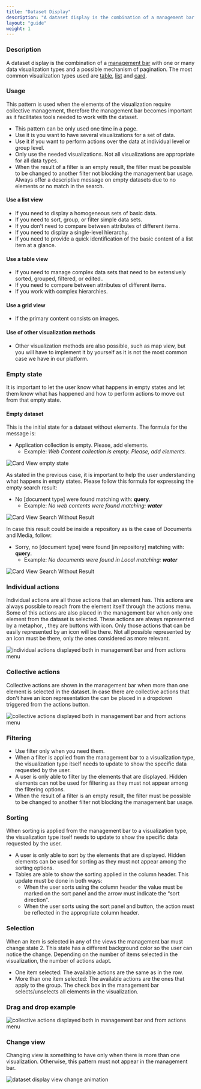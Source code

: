 ```yaml
---
title: "Dataset Display"
description: "A dataset display is the combination of a management bar with one or many data visualization types and a possible mechanism of pagination. The most common visualization types used are table, list and card."
layout: "guide"
weight: 1
---
```


### Description

A dataset display is the combination of a [management bar](./management_bar.html) with one or many data visualization types and a possible mechanism of pagination. The most common visualization types used are [table](./table.html), [list](./list.html) and [card](./card.html).

### Usage
This pattern is used when the elements of the visualization require collective management, therefore the management bar becomes important as it facilitates tools needed to work with the dataset.

* This pattern can be only used one time in a page.
* Use it is you want to have several visualizations for a set of data.
* Use it if you want to perform actions over the data at individual level or group level.
* Only use the needed visualizations. Not all visualizations are appropriate for all data types.
* When the result of a filter is an empty result, the filter must be possible to be changed to another filter not blocking the management bar usage. Always offer a descriptive message on empty datasets due to no elements or no match in the search.

#### Use a list view
* If you need to display a homogeneous sets of basic data.
* If you need to sort, group, or filter simple data sets.
* If you don’t need to compare between attributes of different items.
* If you need to display a single-level hierarchy.
* If you need to provide a quick identification of the basic content of a list item at a glance.

#### Use a table view
* If you need to manage complex data sets that need to be extensively sorted, grouped, filtered, or edited..
* If you need to compare between attributes of different items.
* If you work with complex hierarchies.

#### Use a grid view
* If the primary content consists on images.
 
#### Use of other visualization methods
* Other visualization methods are also possible, such as map view, but you will have to implement it by yourself as it is not the most common case we have in our platform.



### Empty state

It is important to let the user know what happens in empty states and let them know what has happened and how to perform actions to move out from that empty state.

#### Empty dataset

This is the initial state for a dataset without elements. The formula for the message is:
* Application collection is empty. Please, add elements.
	* Example: *Web Content collection is empty. Please, add elements.*

![Card View empty state](../../../images/DDisplayEmpty.jpg)

As stated in the previous case, it is important to help the user understanding what happens in empty states. Please follow this formula for expressing the empty search result:
* No [document type] were found matching with: **query**.
	* Example: *No web contents were found matching: **water***

![Card View Search Without Result](../../../images/DDisplayEmptySearch.jpg)

In case this result could be inside a repository as is the case of Documents and Media, follow:
* Sorry, no [document type] were found [in repository] matching with: **query**.
	* Example: *No documents were found in Local matching: **water***

![Card View Search Without Result](../../../images/DDisplayEmptySearchTabs.jpg)

### Individual actions

Individual actions are all those actions that an element has. This actions are always possible to reach from the element itself through the actions menu. Some of this actions are also placed in the management bar when only one element from the dataset is selected. These actions are always represented by a metaphor, , they are buttons with icon. Only those actions that can be easily represented by an icon will be there. Not all possible represented by an icon must be there, only the ones considered as more relevant.

![individual actions displayed both in management bar and from actions menu](../../../images/DatasetDisplayIndividualActions.png)

### Collective actions

Collective actions are shown in the management bar when more than one element is selected in the dataset. In case there are  collective actions that don't have an icon representation the can be placed in a dropdown triggered from the actions button.

![collective actions displayed both in management bar and from actions menu](../../../images/DatasetDisplayGroupActions.png)

### Filtering
* Use filter only when you need them.
* When a filter is applied from the management bar to a visualization type, the visualization type itself needs to update to show the specific data requested by the user.
* A user is only able to filter by the elements that are displayed. Hidden elements can not be used for filtering as they must not appear among the filtering options.
* When the result of a filter is an empty result, the filter must be possible to be changed to another filter not blocking the management bar usage.
 
### Sorting
When sorting is applied from the management bar to a visualization type, the visualization type itself needs to update to show the specific data requested by the user.
* A user is only able to sort by the elements that are displayed. Hidden elements can be used for sorting as they must not appear among the sorting options.
* Tables are able to show the sorting applied in the column header. This update must be done in both ways:
	* When the user sorts using the column header the value must be marked on the sort panel and the arrow must indicate the “sort direction”.
	* When the user sorts using the sort panel and button, the action must be reflected in the appropriate column header.
 
### Selection
When an item is selected in any of the views the management bar must change state 2. This state has a different background color so the user can notice the change. Depending on the number of items selected in the visualization, the number of actions adapt.
* One item selected: The available actions are the same as in the row.
* More than one item selected: The available actions are the ones that apply to the group.
The check box in the management bar selects/unselects all elements in the visualization.


### Drag and drop example

![collective actions displayed both in management bar and from actions menu](../../../images/DatasetDisplayDragDrop.png)

### Change view

Changing view is something to have only when there is more than one visualization. Otherwise, this pattern must not appear in the management bar.

![dataset display view change animation](../../../images/DatasetDisplayChangeView.gif)
